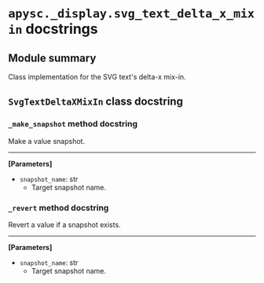 # `apysc._display.svg_text_delta_x_mixin` docstrings

## Module summary

Class implementation for the SVG text's delta-x mix-in.

## `SvgTextDeltaXMixIn` class docstring

### `_make_snapshot` method docstring

Make a value snapshot.<hr>

**[Parameters]**

- `snapshot_name`: str
  - Target snapshot name.

### `_revert` method docstring

Revert a value if a snapshot exists.<hr>

**[Parameters]**

- `snapshot_name`: str
  - Target snapshot name.